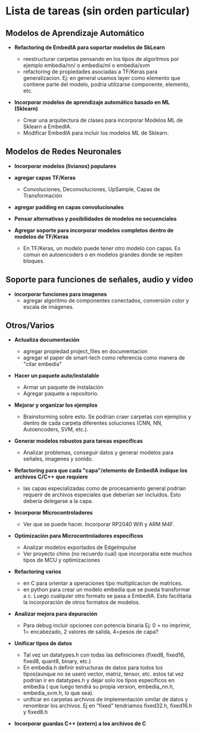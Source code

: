 # Lista de tareas (sin orden particular)

## Modelos de Aprendizaje Automático
  - **Refactoring de EmbedIA para soportar modelos de SkLearn**
    - reestructurar carpetas pensando en los tipos de algoritmos por ejemplo embedia/nn/ o embedia/ml o embedia/svm
    - refactoring de propiedades asociadas a TF/Keras para generalizacion. Ej: en general usamos layer como elemento que contiene parte del modelo, podría utilizarse componente, elemento, etc.
    
- **Incorporar modelos de aprendizaje automático basado en ML (Sklearn)**
  - Crear una arquitectura de clases para incorporar Modelos ML de Sklearn a EmbedIA.
  - Modificar EmbedIA para incluir los modelos ML de Sklearn.

## Modelos de Redes Neuronales
  - **Incorporar modelos (livianos) populares**
  
  - **agregar capas TF/Keras**
    - Convoluciones, Deconvoluciones, UpSample, Capas de Transformación
    
  - **agregar padding en capas convolucionales**
  
  - **Pensar alternativas y posibilidades de modelos no secuenciales**
    
  - **Agregar soporte para incorporar modelos completos dentro de modelos de TF/Keras**
    - En TF/Keras, un modelo puede tener otro modelo con capas. Es comun en autoencoders o en modelos grandes donde se repiten bloques.


## Soporte para funciones de señales, audio y video
  - **incorporar funciones para imagenes**
    - agregar algoritmo de componentes conectados, conversión color y escala de imágenes. 

    
## Otros/Varios
  - **Actualiza documentación**
    - agregar propiedad project_files en documentacion
    - agregar el paper de smart-tech como referencia como manera de "citar embedia"
       
  - **Hacer un paquete auto/instalable**
    - Armar un paquete de instalación
    - Agregar paquete a repositorio.
    
  - **Mejorar y organizar los ejemplos**
    - Brainstorming sobre esto. Se podrian craer carpetas con ejemplos y dentro de cada carpeta diferentes soluciones (CNN, NN, Autoencoders, SVM, etc.).

  - **Generar modelos robustos para tareas específicas**
    - Analizar problemas, conseguir datos y generar modelos para señales, imagenes y sonido.
     
  - **Refactoring para que cada "capa"/elemento de EmbedIA indique los archivos C/C++ que requiere**
    - las capas especializadas como de procesamiento general podrían requerir de archivos especiales que deberían ser incluídos. Esto debería delegarse a la capa.
        
  - **Incorporar Microcontroladores**
    - Ver que se puede hacer. Incorporar RP2040 Wifi y ARM M4F.

  - **Optimización para Microcontroladores específicos**
    - Analizar modelos exportados de EdgeImpulse
    - Ver proyecto chino (no recuerdo cual) que incorporaba este muchos tipos de MCU y optimizaciones
     
  - **Refactoring varios**
    - en C para orientar a operaciones tipo multiplicacion de matrices.
    - en python para crear un modelo embedia que se pueda transformar a c. Luego cualquier otro formato se pasa a EmbedIA. Esto facilitaria la incorporación de otros formatos de modelos.    

  - **Analizar mejora para depuración**
    - Para debug incluir opciones con potencia binaria Ej: 0 = no imprimir, 1= encabezado, 2 valores de salida, 4=pesos de capa?

  - **Unificar tipos de datos**
    - Tal vez un datatypes.h con todas las definiciones (fixed8, fixed16, fixed8, quant8, binary, etc.)
    - En embedia.h definir estructuras de datos para todos los tipos(aunque no se usen) vector, matriz, tensor, etc. estos tal vez podrían ir en datatypes.h y dejar solo los tipos especificos en embedia ( que luego tendrá su propia version, embedia_nn.h, embedia_svm.h, lo que sea).
    - unificar en carpetas archivos de implementación similar de datos y renombrar los archivos. Ej en "fixed" tendriamos fixed32.h, fixed16.h y fixed8.h
   
  - **Incorporar guardas C++ (extern) a los archivos de C**
   
  


            
      
